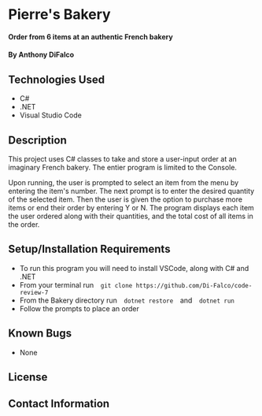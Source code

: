 # Pierre's Bakery

#### Order from 6 items at an authentic French bakery

#### By Anthony DiFalco

## Technologies Used

* C#
* .NET
* Visual Studio Code

## Description

This project uses C# classes to take and store a user-input order at an imaginary French bakery. The entier program is limited to the Console.

Upon running, the user is prompted to select an item from the menu by entering the item's number. The next prompt is to enter the desired quantity of the selected item. Then the user is given the option to purchase more items or end their order by entering Y or N. The program displays each item the user ordered along with their quantities, and the total cost of all items in the order.

## Setup/Installation Requirements

* To run this program you will need to install VSCode, along with C# and .NET
* From your terminal run&emsp;```git clone https://github.com/Di-Falco/code-review-7```
* From the Bakery directory run&emsp;```dotnet restore```&emsp;and&emsp;```dotnet run```
* Follow the prompts to place an order

## Known Bugs

* None

## License

## Contact Information